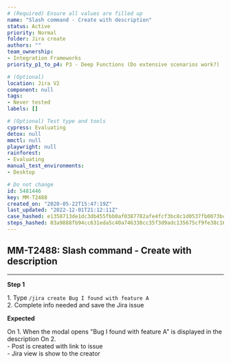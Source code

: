 ```yaml
---
# (Required) Ensure all values are filled up
name: "Slash command - Create with description"
status: Active
priority: Normal
folder: Jira create
authors: ""
team_ownership: 
- Integration Frameworks
priority_p1_to_p4: P3 - Deep Functions (Do extensive scenarios work?)

# (Optional)
location: Jira V2
component: null
tags: 
- Never tested
labels: []

# (Optional) Test type and tools
cypress: Evaluating
detox: null
mmctl: null
playwright: null
rainforest: 
- Evaluating
manual_test_environments: 
- Desktop

# Do not change
id: 5481446
key: MM-T2488
created_on: "2020-05-22T15:47:19Z"
last_updated: "2022-12-01T21:12:11Z"
case_hashed: e1358713de1dc3db455fbb0af0387782afe4fcf3bc8c1d0537fb0073bcae44447f642abe123e74c45ec9e301d9376863
steps_hashed: 03a9888fb94cc631eda5c40a746338cc35f3d9adc135675cf9fe38c1635fb4b9a89f15978dae936d4ae9599a9d83bbfc
---
```


<!-- (Auto-generated) Based on frontmatter's "key" and "name" -->

## MM-T2488: Slash command - Create with description

---

**Step 1**

1\. Type `/jira create Bug I found with feature A`\
2\. Complete info needed and save the Jira issue

**Expected**

On 1. When the modal opens "Bug I found with feature A" is displayed in the description On 2.\
\- Post is created with link to issue\
\- Jira view is show to the creator
